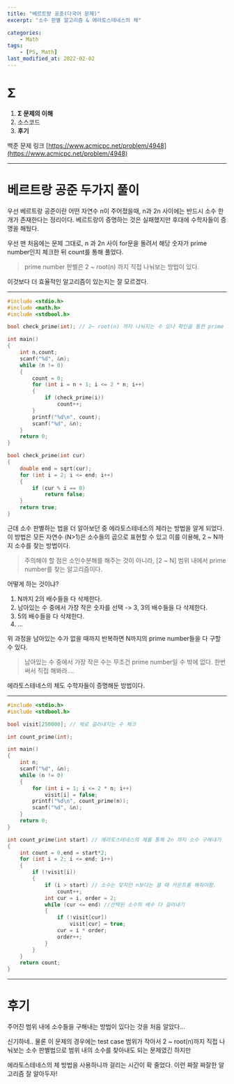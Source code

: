 ```yaml
---
title: "베르트랑 공준(다국어 문제)"
excerpt: "소수 판별 알고리즘 & 에라토스테네스의 체"

categories:
    - Math
tags:
    - [PS, Math]
last_modified_at: 2022-02-02
---
```

# Σ
1. **Σ 문제의 이해**
2. 소스코드
3. **후기**

백준 문제 링크 [https://www.acmicpc.net/problem/4948](https://www.acmicpc.net/problem/4948)


---

#  베르트랑 공준 두가지 풀이

우선 베르트랑 공준이란 어떤 자연수 n이 주어졌을때, n과 2n 사이에는 반드시 소수 한개가 존재한다는 정리이다. 베르트랑이 증명하는 것은 실패했지만 후대에 수학자들이 증명을 해뒀다.

우선 맨 처음에는 문제 그대로, n 과 2n 사이 for문을 돌려서 해당 숫자가 prime number인지 체크한 뒤 count를 통해 풀었다.

> prime number 판별은 2 ~ root(n) 까지 직접 나눠보는 방법이 있다.

이것보다 더 효율적인 알고리즘이 있는지는 잘 모르겠다.

---

```c
#include <stdio.h>
#include <math.h>
#include <stdbool.h>

bool check_prime(int); // 2~ root(n) 까지 나눠지는 수 있나 확인을 통한 prime number 판별

int main()
{
	int n,count;
	scanf("%d", &n);
	while (n != 0)
	{
		count = 0;
		for (int i = n + 1; i <= 2 * n; i++)
		{
			if (check_prime(i))
				count++;
		}
		printf("%d\n", count);
		scanf("%d", &n);
	}
	return 0;
}

bool check_prime(int cur)
{
	double end = sqrt(cur);
	for (int i = 2; i <= end; i++)
	{
		if (cur % i == 0)
			return false;
	}
	return true;
}
```

근데 소수 판별하는 법을 더 알아보던 중 에라토스테네스의 체라는 방법을 알게 되었다. 이 방법은 모든 자연수 (N>1)은 소수들의 곱으로 표현할 수 있고 이를 이용해, 2 ~ N까지 소수를 찾는 방법이다.

>주의해야 할 점은 소인수분해를 해주는 것이 아니라, [2 ~ N] 범위 내에서 prime number를 찾는 알고리즘이다.

어떻게 하는 것이냐?

1. N까지 2의 배수들을 다 삭제한다.
2. 남아있는 수 중에서 가장 작은 숫자를 선택 -> 3, 3의 배수들을 다 삭제한다.
3. 5의 배수들을 다 삭제한다.
4. ...

위 과정을 남아있는 수가 없을 때까지 반복하면 N까지의 prime number들을 다 구할 수 있다.

>남아있는 수 중에서 가장 작은 수는 무조건 prime number일 수 밖에 없다. 한번 써서 직접 해봐라....

에라토스테네스의 체도 수학자들이 증명해둔 방법이다.

---

```c
#include <stdio.h>
#include <stdbool.h>

bool visit[250000]; // 체로 걸러내지는 수 체크

int count_prime(int);

int main()
{
	int n;
	scanf("%d", &n);
	while (n != 0)
	{
		for (int i = 1; i <= 2 * n; i++)
			visit[i] = false;
		printf("%d\n", count_prime(n));
		scanf("%d", &n);
	}
	return 0;
}

int count_prime(int start) // 에라토스테네스의 체를 통해 2n 까지 소수 구해내기
{
	int count = 0,end = start*2;
	for (int i = 2; i <= end; i++)
	{
		if (!visit[i])
		{
			if (i > start) // 소수는 맞지만 n보다는 클 때 카운트를 해줘야함.
				count++;
			int cur = i, order = 2;
			while (cur <= end) //선택된 소수의 배수 다 걸러내기
			{
				if (!visit[cur])
					visit[cur] = true;
				cur = i * order;
				order++;
			}
		}
	}
	return count;
}
```



---


# 후기

주어진 범위 내에 소수들을 구해내는 방법이 있다는 것을 처음 알았다...

신기하네.. 물론 이 문제의 경우에는 test case 범위가 작아서 2 ~ root(n)까지 직접 나눠보는 소수 판별법으로 범위 내의 소수를 찾아내도 되는 문제였긴 하지만

에라토스테네스의 체 방법을 사용하니까 걸리는 시간이 확 줄었다. 이런 짜잘 짜잘한 알고리즘 잘 알아두자!
